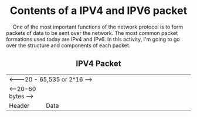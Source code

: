 <h1 align = "center">Contents of a IPV4 and IPV6 packet</h1>
<p>&emsp;
One of the most important functions of the network protocol is to form packets of data to be sent over the network. 
  The most common packet formations used today are IPv4 and IPv6. In this activity, I'm going to go over the structure and components of each packet.
</p>
<h2 align="center">IPV4 Packet</h2>
<table align= "center" >
  <tr width = "4000px"><td colspan = "2"> <---20 - 65,535 or 2^16 --></td></tr>
  <tr width = "4000px"><td colspan = "1"> <--20-60 bytes --></td></tr>
  <tr width = "4000px"><td width = "20%">Header</td><td width= "80%">Data</td></tr>
</table>
